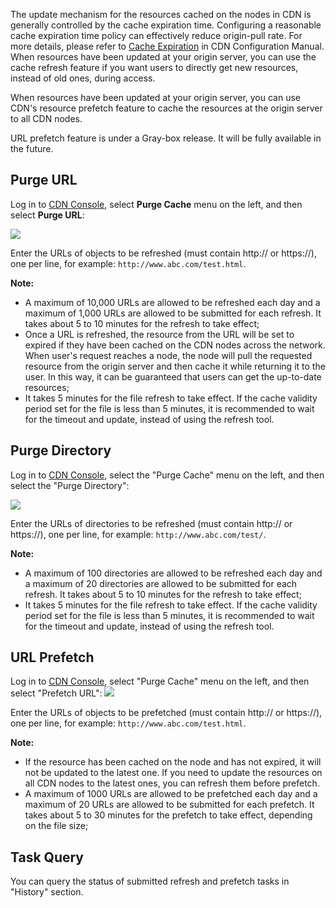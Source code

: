 The update mechanism for the resources cached on the nodes in CDN is generally controlled by the cache expiration time. Configuring a reasonable cache expiration time policy can effectively reduce origin-pull rate. For more details, please refer to [Cache Expiration](https://cloud.tencent.com/doc/product/228/6290) in CDN Configuration Manual. When resources have been updated at your origin server, you can use the cache refresh feature if you want users to directly get new resources, instead of old ones, during access.

When resources have been updated at your origin server, you can use CDN's resource prefetch feature to cache the resources at the origin server to all CDN nodes.

URL prefetch feature is under a Gray-box release. It will be fully available in the future.

## Purge URL

Log in to [CDN Console](https://console.cloud.tencent.com/cdn), select **Purge Cache** menu on the left, and then select **Purge URL**:

![](https://mc.qcloudimg.com/static/img/95184d6e47c917fddc8ec0ef58a94925/1.png)

Enter the URLs of objects to be refreshed (must contain http:// or https://), one per line, for example: `http://www.abc.com/test.html`.

**Note:**

+ A maximum of 10,000 URLs are allowed to be refreshed each day and a maximum of 1,000 URLs are allowed to be submitted for each refresh. It takes about 5 to 10 minutes for the refresh to take effect;
+ Once a URL is refreshed, the resource from the URL will be set to expired if they have been cached on the CDN nodes across the network. When user's request reaches a node, the node will pull the requested resource from the origin server and then cache it while returning it to the user. In this way, it can be guaranteed that users can get the up-to-date resources;
+ It takes 5 minutes for the file refresh to take effect. If the cache validity period set for the file is less than 5 minutes, it is recommended to wait for the timeout and update, instead of using the refresh tool.


## Purge Directory

Log in to [CDN Console](https://console.cloud.tencent.com/cdn), select the "Purge Cache" menu on the left, and then select the "Purge Directory":

![](https://mc.qcloudimg.com/static/img/02e28f79c50438007c8a4f70c14f8b82/2.png)

Enter the URLs of directories to be refreshed (must contain http:// or https://), one per line, for example: `http://www.abc.com/test/`.

**Note:**

+ A maximum of 100 directories are allowed to be refreshed each day and a maximum of 20 directories are allowed to be submitted for each refresh. It takes about 5 to 10 minutes for the refresh to take effect;
+ It takes 5 minutes for the file refresh to take effect. If the cache validity period set for the file is less than 5 minutes, it is recommended to wait for the timeout and update, instead of using the refresh tool.


## URL Prefetch

Log in to [CDN Console](https://console.cloud.tencent.com/cdn), select "Purge Cache" menu on the left, and then select "Prefetch URL":
![](https://mc.qcloudimg.com/static/img/4d2c6fdb38a739a8f1910d68d7067e8b/3.png)

Enter the URLs of objects to be prefetched (must contain http:// or https://), one per line, for example: `http://www.abc.com/test.html`.

**Note:**
+ If the resource has been cached on the node and has not expired, it will not be updated to the latest one. If you need to update the resources on all CDN nodes to the latest ones, you can refresh them before prefetch.
+ A maximum of 1000 URLs are allowed to be prefetched each day and a maximum of 20 URLs are allowed to be submitted for each prefetch. It takes about 5 to 30 minutes for the prefetch to take effect, depending on the file size;


## Task Query

You can query the status of submitted refresh and prefetch tasks in "History" section.
